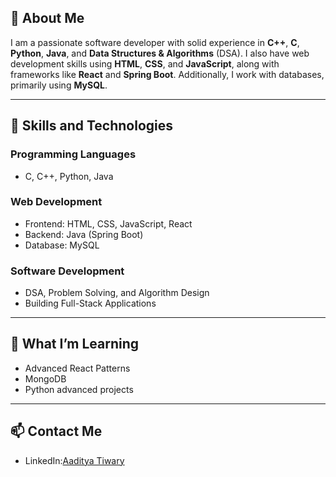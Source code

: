  

## 🚀 About Me  
I am a passionate software developer with solid experience in **C++**, **C**, **Python**, **Java**, and **Data Structures & Algorithms** (DSA). I also have web development skills using **HTML**, **CSS**, and **JavaScript**, along with frameworks like **React** and **Spring Boot**. Additionally, I work with databases, primarily using **MySQL**.  

---

## 🔧 **Skills and Technologies**  
### Programming Languages  
- C, C++, Python, Java  

### Web Development  
- Frontend: HTML, CSS, JavaScript, React  
- Backend: Java (Spring Boot)  
- Database: MySQL  

### Software Development  
- DSA, Problem Solving, and Algorithm Design  
- Building Full-Stack Applications  

---

## 🌱 **What I’m Learning**  
- Advanced React Patterns  
- MongoDB
- Python advanced projects

---

## 📫 **Contact Me**  
- LinkedIn:[Aaditya Tiwary](www.linkedin.com/in/aaditya-tiwary-9810952ab)  
